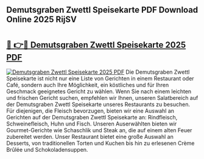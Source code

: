 ## Demutsgraben Zwettl Speisekarte PDF Download Online 2025 RijSV

# <h2><a href="http://gcaij6n.nevu.top/?p=Demutsgraben+Zwettl+Speisekarte">🔗 👉🔴 Demutsgraben Zwettl Speisekarte 2025 PDF</a></h2>

[![Demutsgraben Zwettl Speisekarte 2025 PDF](https://i.imgur.com/dBaPXMq.png)](http://gcaij6n.nevu.top/?p=Demutsgraben+Zwettl+Speisekarte)
Die Demutsgraben Zwettl Speisekarte ist nicht nur eine Liste von Gerichten in einem Restaurant oder Café, sondern auch Ihre Möglichkeit, ein köstliches und für Ihren Geschmack geeignetes Gericht zu wählen. Wenn Sie nach einem leichten und frischen Gericht suchen, empfehlen wir Ihnen, unseren Salatbereich auf der Demutsgraben Zwettl Speisekarte unseres Restaurants zu besuchen. Für diejenigen, die Fleisch bevorzugen, bieten wir eine Auswahl an Gerichten auf der Demutsgraben Zwettl Speisekarte an: Rindfleisch, Schweinefleisch, Huhn und Fisch. Unseren Auserwählten bieten wir Gourmet-Gerichte wie Schaschlik und Steak an, die auf einem alten Feuer zubereitet werden. Unser Restaurant bietet eine große Auswahl an Desserts, von traditionellen Torten und Kuchen bis hin zu erlesenen Crème Brûlée und Schokoladensuppen.
